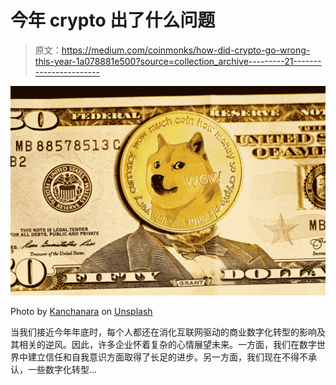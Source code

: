 # 今年 crypto 出了什么问题

> 原文：<https://medium.com/coinmonks/how-did-crypto-go-wrong-this-year-1a078881e500?source=collection_archive---------21----------------------->

![](img/b7b7c6ddb74c53fcc59a8e40e467c9bb.png)

Photo by [Kanchanara](https://unsplash.com/@kanchanara?utm_source=medium&utm_medium=referral) on [Unsplash](https://unsplash.com?utm_source=medium&utm_medium=referral)

当我们接近今年年底时，每个人都还在消化互联网驱动的商业数字化转型的影响及其相关的逆风。因此，许多企业怀着复杂的心情展望未来。一方面，我们在数字世界中建立信任和自我意识方面取得了长足的进步。另一方面，我们现在不得不承认，一些数字化转型…